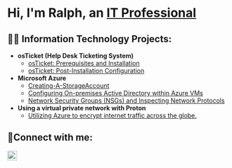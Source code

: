 
<h1>Hi, I'm Ralph, an <a href="https://linkedin.com/in/Ralphgold">IT Professional</a>

<h2>👨‍💻 Information Technology Projects:</h2>

- <b>osTicket (Help Desk Ticketing System)</b>
  - [osTicket: Prerequisites and Installation](https://github.com/RalphgoldIT/osticket-prereqs)
  - [osTicket: Post-Installation Configuration](https://github.com/RalphgoldIT/post-install-config)
- <b>Microsoft Azure</b>
  - [Creating-A-StorageAccount](https://github.com/RalphgoldIT/Creating-A-StorageAccount)
  - [Configuring On-premises Active Directory within Azure VMs](https://github.com/RalphgoldIT/configure-ad)
  - [Network Security Groups (NSGs) and Inspecting Network Protocols](https://github.com/RalphgoldIT/azure-network-protocols)
- <b>Using a virtual private network with Proton</b>
  - [Utilizing Azure to encrypt internet traffic across the globe.](https://github.com/RalphgoldIT/VPN)

<h2>🤳Connect with me:</h2>

[<img align="left" alt="Ralphgold | LinkedIn" width="22px" src="https://cdn.jsdelivr.net/npm/simple-icons@v3/icons/linkedin.svg" />][linkedin]

[linkedin]: https://linkedin.com/in/Ralphgold
